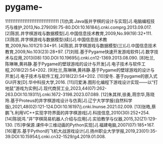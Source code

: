 # pygame-
1111111111111111111111111111111
[1]仇宾.Java版井字棋的设计与实现[J].电脑编程技巧与维护,2013,No.279(09):75-80.DOI:10.16184/j.cnki.comprg.2013.09.017.
[2]陈凯.井字棋游戏与数据模型[J].中国信息技术教育,2009,No.99(19):32+111.
[3]陈凯.井字棋游戏与数据模型(续)[J].中国信息技术教育,2009,No.101(21):34+91.
[4]陈凯.井字棋游戏与数据模型(三)[J].中国信息技术教育,2009,No.103(23):28+97.
[7]刘班.基于Pygame快速开发游戏软件[J].数字技术与应用,2013(08):130.DOI:10.19695/j.cnki.cn12-1369.2013.08.090.
[8]杜兰,陈琳琳,黄祎静.基于Pygame的壁球游戏的设计与开发[J].电子技术与软件工程,2018(22):54+202.
[9]杜兰,陈琳琳,黄祎静.基于Pygame的壁球游戏的设计与开发[J].电子技术与软件工程,2018(22):54+202.
[10]安冬. 基于pygame的嵌入式GUI开发[D].华中科技大学,2016.
[11]闫爱涛.图形化编程下游戏设计实现——以“打地鼠”游戏为实例[J].现代商贸工业,2023,44(07):262-263.DOI:10.19311/j.cnki.1672-3198.2023.07.089.
[12]朱其祥,徐勇,蒋宗华,陈晓玲.基于Proteus的井字棋游戏设计与仿真[J].辽宁大学学报(自然科学版),2021,48(02):121-124.DOI:10.16197/j.cnki.lnunse.2021.02.009.
[13]张皓,蔡鹏飞.利用VC++实现字符界面的井字棋游戏[J].科技信息,2010(30):252+254.
[14]陈锐鸿.“井”字棋简易机器人介绍与应用[J].实验教学与仪器,2015,32(Z1):129-130.
[15]李保源.课件中三维动画的Python实现[J].福建电脑,2007(07):185+167.
[16]瞿苏.基于Python的飞机大战游戏设计[J].扬州职业大学学报,2019,23(01):35-39.DOI:10.15954/j.cnki.cn32-1529/g4.2019.01.008.
